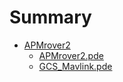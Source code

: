 # Summary

* [APMrover2](apmrover2/README.md)
   * [APMrover2.pde](apmrover2/apmrover2pde.md)
   * [GCS_Mavlink.pde](apmrover2/gcs_mavlinkpde.md)

